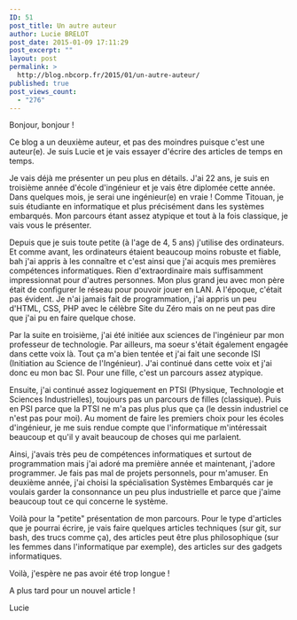 ```yaml
---
ID: 51
post_title: Un autre auteur
author: Lucie BRELOT
post_date: 2015-01-09 17:11:29
post_excerpt: ""
layout: post
permalink: >
  http://blog.nbcorp.fr/2015/01/un-autre-auteur/
published: true
post_views_count:
  - "276"
---
```

<p>
 Bonjour, bonjour !
</p>

<p>
 Ce blog a un deuxi&egrave;me auteur, et pas des moindres puisque c&#39;est une auteur(e). Je suis Lucie et je vais essayer d&#39;&eacute;crire des articles de temps en temps.
</p>

<p>
 Je vais d&eacute;j&agrave; me pr&eacute;senter un peu plus en d&eacute;tails. J&#39;ai 22 ans, je suis en troisi&egrave;me ann&eacute;e d&#39;&eacute;cole d&#39;ing&eacute;nieur et je vais &ecirc;tre diplom&eacute;e cette ann&eacute;e. Dans quelques mois, je serai une ing&eacute;nieur(e) en vraie ! Comme Titouan, je suis &eacute;tudiante en informatique et plus pr&eacute;cis&eacute;ment dans les syst&egrave;mes embarqu&eacute;s. Mon parcours &eacute;tant assez atypique et tout &agrave; la fois classique, je vais vous le pr&eacute;senter.
</p>

<p>
 Depuis que je suis toute petite (&agrave; l&#39;age de 4, 5 ans) j&#39;utilise des ordinateurs. Et comme avant, les ordinateurs &eacute;taient beaucoup moins robuste et fiable, bah j&#39;ai appris &agrave; les conna&icirc;tre et c&#39;est ainsi que j&#39;ai acquis mes premi&egrave;res comp&eacute;tences informatiques. Rien d&#39;extraordinaire mais suffisamment impressionnat pour d&#39;autres personnes. Mon plus grand jeu avec mon p&egrave;re &eacute;tait de configurer le r&eacute;seau pour pouvoir jouer en LAN. A l&#39;&eacute;poque, c&#39;&eacute;tait pas &eacute;vident. Je n&#39;ai jamais fait de programmation, j&#39;ai appris un peu d&#39;HTML, CSS, PHP avec le c&eacute;l&egrave;bre Site du Z&eacute;ro mais on ne peut pas dire que j&#39;ai pu en faire quelque chose.
</p>

<p>
 Par la suite en troisi&egrave;me, j&#39;ai &eacute;t&eacute; initi&eacute;e aux sciences de l&#39;ing&eacute;nieur par mon professeur de technologie. Par ailleurs, ma soeur s&#39;&eacute;tait &eacute;galement engag&eacute;e dans cette voix l&agrave;. Tout &ccedil;a m&#39;a bien tent&eacute;e et j&#39;ai fait une seconde ISI (Initiation au Science de l&#39;Ing&eacute;nieur). J&#39;ai continu&eacute; dans cette voix et j&#39;ai donc eu mon bac SI. Pour une fille, c&#39;est un parcours assez atypique.
</p>

<p>
  Ensuite, j&#39;ai continu&eacute; assez logiquement en PTSI (Physique, Technologie et Sciences Industrielles), toujours pas un parcours de filles (classique). Puis en PSI parce que la PTSI ne m&#39;a pas plus plus que &ccedil;a (le dessin industriel ce n&#39;est pas pour moi). Au moment de faire les premiers choix pour les &eacute;coles d&#39;ing&eacute;nieur, je me suis rendue compte que l&#39;informatique m&#39;int&eacute;ressait beaucoup et qu&#39;il y avait beaucoup de choses qui me parlaient.
</p>

<p>
   Ainsi, j&#39;avais tr&egrave;s peu de comp&eacute;tences informatiques et surtout de programmation mais j&#39;ai ador&eacute; ma premi&egrave;re ann&eacute;e et maintenant, j&#39;adore programmer. Je fais pas mal de projets personnels, pour m&#39;amuser. En deuxi&egrave;me ann&eacute;e, j&#39;ai choisi la sp&eacute;cialisation Syst&egrave;mes Embarqu&eacute;s car je voulais garder la consonnance un peu plus industrielle et parce que j&#39;aime beaucoup tout ce qui concerne le syst&egrave;me.
</p>

<p>
   Voil&agrave; pour la &quot;petite&quot; pr&eacute;sentation de mon parcours. Pour le type d&#39;articles que je pourrai &eacute;crire, je vais faire quelques articles techniques (sur git, sur bash, des trucs comme &ccedil;a), des articles peut &ecirc;tre plus philosophique (sur les femmes dans l&#39;informatique par exemple), des articles sur des gadgets informatiques.
</p>

<p>
  Voil&agrave;, j&#39;esp&egrave;re ne pas avoir &eacute;t&eacute; trop longue !
</p>

<p>
 A plus tard pour un nouvel article !
</p>

<p>
 Lucie
</p>

<p>
  &nbsp;
</p>

<p>
 &nbsp;
</p>

<p>
 &nbsp;
</p>